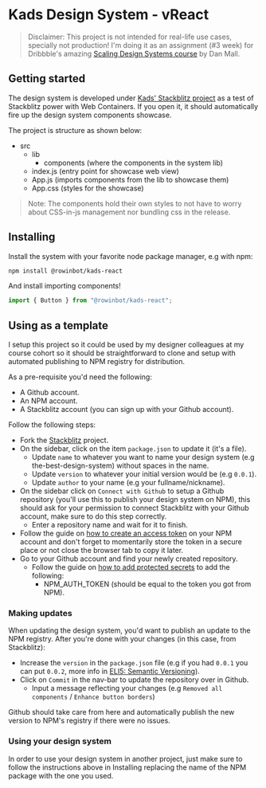 # Kads Design System - vReact

> Disclaimer: This project is not intended for real-life use cases, specially not production! I'm doing it as an assignment (#3 week) for Dribbble's amazing [Scaling Design Systems course](https://dribbble.com/courses/design-systems) by Dan Mall.

## Getting started

The design system is developed under [Kads' Stackblitz project](https://stackblitz.com/edit/node-yprnnw) as a test of Stackblitz power with Web Containers. If you open it, it should automatically fire up the design system components showcase.

The project is structure as shown below:

- src
  - lib
    - components (where the components in the system lib)
  - index.js (entry point for showcase web view)
  - App.js (imports components from the lib to showcase them)
  - App.css (styles for the showcase)

> Note: The components hold their own styles to not have to worry about CSS-in-js management nor bundling css in the release.

## Installing

Install the system with your favorite node package manager, e.g with npm:

```bash
npm install @rowinbot/kads-react
```

And install importing components!

```javascript
import { Button } from "@rowinbot/kads-react";
```

## Using as a template

I setup this project so it could be used by my designer colleagues at my course cohort so it should be straightforward to clone and setup with automated publishing to NPM registry for distribution.

As a pre-requisite you'd need the following:

- A Github account.
- An NPM account.
- A Stackblitz account (you can sign up with your Github account).

Follow the following steps:

- Fork the [Stackblitz](https://stackblitz.com/edit/node-yprnnw) project.
- On the sidebar, click on the item `package.json` to update it (it's a file).
  - Update `name` to whatever you want to name your design system (e.g the-best-design-system) without spaces in the name.
  - Update `version` to whatever your initial version would be (e.g `0.0.1`).
  - Update `author` to your name (e.g your fullname/nickname).
- On the sidebar click on `Connect with Github` to setup a Github repository (you'll use this to publish your design system on NPM), this should ask for your permission to connect Stackblitz with your Github account, make sure to do this step correctly.
  - Enter a repository name and wait for it to finish.
- Follow the guide on [how to create an access token](https://docs.npmjs.com/creating-and-viewing-access-tokens#creating-access-tokens) on your NPM account and don't forget to momentarily store the token in a secure place or not close the browser tab to copy it later.
- Go to your Github account and find your newly created repository.
  - Follow the guide on [how to add protected secrets](https://docs.github.com/en/actions/security-guides/encrypted-secrets) to add the following:
    - NPM_AUTH_TOKEN (should be equal to the token you got from NPM).

### Making updates

When updating the design system, you'd want to publish an update to the NPM registry. After you're done with your changes (in this case, from Stackblitz):

- Increase the `version` in the `package.json` file (e.g if you had `0.0.1` you can put `0.0.2`, more info in [ELI5: Semantic Versioning](https://eli5.gg/Semantic%20Versioning)).
- Click on `Commit` in the nav-bar to update the repository over in Github.
  - Input a message reflecting your changes (e.g `Removed all components` / `Enhance button borders`)

Github should take care from here and automatically publish the new version to NPM's registry if there were no issues.

### Using your design system

In order to use your design system in another project, just make sure to follow the instructions above in Installing replacing the name of the NPM package with the one you used.
